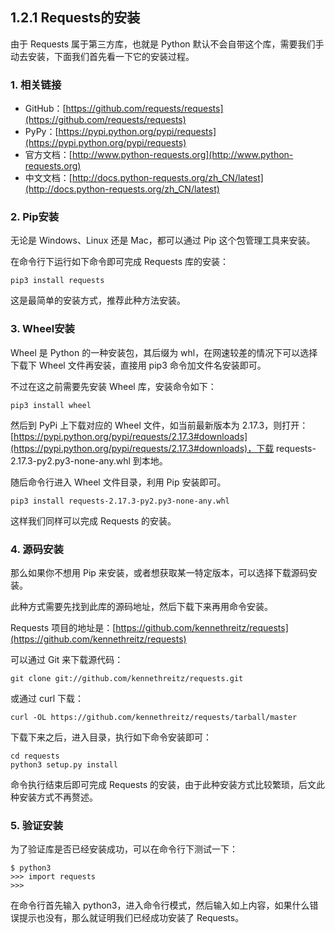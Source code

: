 ## 1.2.1 Requests的安装

由于 Requests 属于第三方库，也就是 Python 默认不会自带这个库，需要我们手动去安装，下面我们首先看一下它的安装过程。

### 1. 相关链接

* GitHub：[https://github.com/requests/requests](https://github.com/requests/requests)
* PyPy：[https://pypi.python.org/pypi/requests](https://pypi.python.org/pypi/requests)
* 官方文档：[http://www.python-requests.org](http://www.python-requests.org)
* 中文文档：[http://docs.python-requests.org/zh_CN/latest](http://docs.python-requests.org/zh_CN/latest)

### 2. Pip安装

无论是 Windows、Linux 还是 Mac，都可以通过 Pip 这个包管理工具来安装。

在命令行下运行如下命令即可完成 Requests 库的安装：

```
pip3 install requests
```

这是最简单的安装方式，推荐此种方法安装。

### 3. Wheel安装

Wheel 是 Python 的一种安装包，其后缀为 whl，在网速较差的情况下可以选择下载下 Wheel 文件再安装，直接用 pip3 命令加文件名安装即可。

不过在这之前需要先安装 Wheel 库，安装命令如下：

```
pip3 install wheel
```

然后到 PyPi 上下载对应的 Wheel 文件，如当前最新版本为 2.17.3，则打开：[https://pypi.python.org/pypi/requests/2.17.3#downloads](https://pypi.python.org/pypi/requests/2.17.3#downloads)，下载 requests-2.17.3-py2.py3-none-any.whl 到本地。

随后命令行进入 Wheel 文件目录，利用 Pip 安装即可。

```
pip3 install requests-2.17.3-py2.py3-none-any.whl 
```

这样我们同样可以完成 Requests 的安装。

### 4. 源码安装

那么如果你不想用 Pip 来安装，或者想获取某一特定版本，可以选择下载源码安装。

此种方式需要先找到此库的源码地址，然后下载下来再用命令安装。

Requests 项目的地址是：[https://github.com/kennethreitz/requests](https://github.com/kennethreitz/requests)

可以通过 Git 来下载源代码：

```
git clone git://github.com/kennethreitz/requests.git
```

或通过 curl 下载：

```
curl -OL https://github.com/kennethreitz/requests/tarball/master
```

下载下来之后，进入目录，执行如下命令安装即可：

```
cd requests
python3 setup.py install
```

命令执行结束后即可完成 Requests 的安装，由于此种安装方式比较繁琐，后文此种安装方式不再赘述。

### 5. 验证安装

为了验证库是否已经安装成功，可以在命令行下测试一下：

```
$ python3
>>> import requests
>>> 
```

在命令行首先输入 python3，进入命令行模式，然后输入如上内容，如果什么错误提示也没有，那么就证明我们已经成功安装了 Requests。